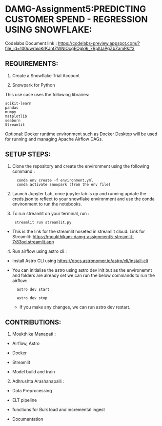 # DAMG-Assignment5:PREDICTING CUSTOMER SPEND - REGRESSION USING SNOWFLAKE:

Codelabs Document link : https://codelabs-preview.appspot.com/?file_id=100uwraioKrKJntZWNlOcgEOgk9j_7RplUaPgZbZamRk#3 

## REQUIREMENTS:

1. Create a Snowflake Trial Account

2. Snowpark for Python

This use case uses the following libraries:

	scikit-learn
	pandas
	numpy
	matplotlib
	seaborn
	Streamlit

Optional: Docker runtime environment such as Docker Desktop will be used for running and managing Apache Airflow DAGs.

## SETUP STEPS: 
 
1. Clone the repository and create the environment using the following command :

		 conda env create -f environment.yml
		 conda activate snowpark (from the env file)
 
2. Launch Jupyter Lab, once jupyter lab is up and running update the creds.json to reflect to your snowflake environment and use the conda environment to run the notebooks.

3. To run streamlit on your terminal, run :

	 	streamlit run streamlit.py

- This is the link for the streamlit hoseted in streamlit cloud. Link for Streamlit: https://moukthikam-damg-assignment5-streamlit-7r83od.streamlit.app 

4. Run airflow using astro cli :  
  
- Install Astro CLI using https://docs.astronomer.io/astro/cli/install-cli
  
- You can initialise the astro using astro dev init but as the environemnt and folders are already set we can run the below commands to run the airflow:
     		
		astro dev start
      		
		astro dev stop
   
   - If you make any changes, we can run astro dev restart.

## CONTRIBUTIONS:

1. Moukthika Manapati :

- Airflow, Astro

- Docker

- Streamlit

- Model build and train

2. Adhrushta Arashanapalli :

- Data Preprocessing

- ELT pipeline

- functions for Bulk load and incremental ingest

- Documentation 
